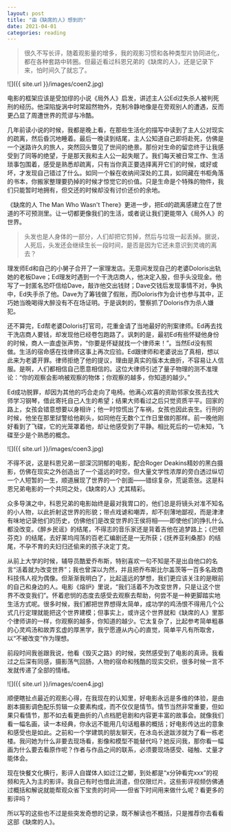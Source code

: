```yaml
---
layout: post
title: "由《缺席的人》想到的"
date: 2021-04-01
categories: reading
---
```


> 很久不写长评，随着观影量的增多，我的观影习惯和各种类型片协同进化，都在各种套路中转圈。但最近看过科恩兄弟的《缺席的人》，还是记录下来，怕时间久了就忘了。

![]({{ site.url }}/images/coen2.jpg)

电影的框架应该是受加缪的小说《局外人》启发，讲述主人公Ed过失杀人被判死刑的经历。他深陷旋涡中时常超然物外，克制冷静地像是在旁观别人的遭遇，反而更凸显了周遭世界的荒谬与冷酷。

几年前读小说的时候，我都是晚上看，在那些生活化的描写中读到了主人公对现实的疏离，然后昏沉地睡着。最后一晚读到结尾，主人公知道自己即将赴死，仿佛是一个迷路许久的旅人，突然回头瞥见了世间的绝景。那份对生命的留恋终于让我感受到了同等的绝望，于是那天我和主人公一起失眠了。我们每天被日常工作、生活琐事包围着，感受是熟悉却疏离，只有当你真正要选择离开它们的时候，或好或坏，才发现自己错过了什么。如同一个躲在收纳间深处的工具，如同藏在书柜角落的书本，你搬家整理要扔掉的时候才惊觉它的价值。只是生命是个特殊的物件，我们只能暂时地拥有，但交还的时候却没有讨价还价的余地。

《缺席的人 The Man Who Wasn't There》更进一步，把Ed的疏离感建立在了世道的不可预测里。让一切都更像我们的生活，或者说让我们更能带入《局外人》的世界。

> 头发也是人身体的一部分，人们却把它剪掉，然后与垃圾一起丢掉。据说，人死后，头发还会继续生长一段时间，是否是因为它还未意识到灵魂的离去？

理发师Ed和自己的小舅子合开了一家理发店。无意间发现自己的老婆Doloris出轨她的老板Dave；Ed理发时遇到一个干洗店商人，他决定入股，但手头没现金。他写了一封匿名恐吓信给Dave，敲诈他交出钱财；Dave交钱后发现事情不对，争执中，Ed失手杀了他。Dave为了筹钱做了假账，而Doloris作为会计也参与其中，正巧她当晚喝得大醉没有不在场证明。于是讽刺的，警察抓了Doloris作为杀人嫌犯。

还不算完，Ed帮老婆Doloris打官司，花重金请了当地最好的刑案律师。Ed再去找干洗店商人要钱，却发现他已经卷包跑路了。讽刺的是，最初Ed有些怀疑他身份的时候，商人一直虚张声势，“你要是怀疑就找一个律师来！”。当然Ed没有照做。生活的宿命感在找律师这事上再次应验。Ed跟律师和老婆说出了真相，想以此来为老婆开罪。律师拒绝了他的提议，理由是真实的版本太曲折，不容易让人信服。是啊，人们都相信自己愿意相信的。这位大律师引述了量子物理的测不准理论：“你的观察会影响被观察的物体；你观察的越多，你知道的越少。”

Ed成功脱罪，却因为其他的巧合走向了电椅。他满心欢喜的资助邻家女孩去找大师学习钢琴，借此寄托自己人生的希望；结果大师看过之后只觉资质平平。回家的路上，女孩会错意想要以身相许；他一时惊慌出了车祸，女孩也因此丧生。行刑的时候，他坐在那里狱警给他剃头，如同他在无数个工作日里做的那样。前一晚他刚好看到了飞碟，它的光笼罩着他，却让他感受到了平静。相比死后的一切未知，飞碟至少是个熟悉的概念。

![]({{ site.url }}/images/coen3.jpg)

不得不说，这是科恩兄弟一部深沉阴郁的电影，配合Roger Deakins精妙的黑白摄影，仿佛在现实之外创造出了一个遥远的时空。但大量文学性浓厚的旁白透过纵切一个人短暂的一生，顺道展现了世界的一个剖面——错综复杂，荒诞乖张。这是科恩兄弟电影的一个共同之处，《缺席的人》尤其精彩。

众多导演之中，科恩兄弟的电影始终是最对我胃口的，他们总是将镜头对准不知名的小人物，以此折射这世界的形貌；带点戏谑和嘲弄，却不刻薄地鄙视，而是津津有味地记录他们的历史，仿佛他们是改变世界的王侯将相——即使他们的挣扎什么都没改变。《醉乡民谣》的结尾，不得志的音乐家还是背着吉他在追梦路上；《巴顿芬克》的结尾，去好莱坞闯荡的百老汇编剧还是一无所获；《抚养亚利桑那》的结尾，不孕不育的夫妇归还偷来的孩子决定丁克。

从前上大学的时候，辅导员酷爱乔布斯，特别喜欢一句不知是不是出自他口的名言“活着就为改变世界”；我也曾深以为然，并且把乔布斯比尔盖茨等一百多名政商科技伟人视为偶像。但渐渐我明白了，比起遥远的梦想，我们更应该关注的是眼前的自己和身边的人。电影《熔炉》里说，“我们活着不为改变世界，只是让这个世界不改变我们”。怀着悲悯的态度去感受去观察去帮助，何尝不是一种更脚踏实地生活方式呢。很多时候，我们都把世界想得太简单，成功学的鸡汤恨不得用几个公式几行定理就能把这个世界建模；但事实上，或许这个世界就和《缺席的人》里那个律师讲的一样，你观察的越多，你知道的越少。它太复杂了，比起参考简单粗暴的心灵鸡汤和故弄玄虚的厚黑学，我宁愿遵从内心的直觉，简单平凡有所取舍，以“不被改变”作为理想。

前段时间我爸跟我说，他看《毁灭之路》的时候，突然感受到了电影的真谛。我看过之后深有同感，摄影荡气回肠，人物的宿命和残酷的现实交织，很多时候一言不发就传递了全部的情绪。

![]({{ site.url }}/images/coen4.jpg)

顺便瞎扯点最近的观影心得，在我现在的认知里，好电影永远是多维的体验，是由剧本摄影调色配乐剪辑一众要素构成，而不仅仅是情节。情节当然非常重要，但如果只看情节，那不如去看更曲折的八点档肥皂剧和内容更丰富的故事会。就像我们看一幅名画，读一本经典，你永远不能用几句话粗暴的概括；好电影传达出的意象和感受也是如此。之前和一个学建筑的朋友聊天，在冰岛长途跋涉就为了看一栋老楼。我问她为什么非要去现场看，影像和模型不能替代吗？她反问我，那你看一幅画为什么要去看原作呢？作者与作品之间的联系，必须要现场感受、碰触、丈量才能体会。

现在快餐文化横行，影评人自媒体人如过江之鲫，到处都是“x分钟看完xxx”的视频和先入为主的影评。我自己有时也借此消遣，但仅限烂片。这些影评视频仿佛通过概括和解说就能帮观众省下宝贵的时间——但省下时间用来做什么呢？看更多的影评吗？

所以写的这些也不过是些突发奇想的记录，既不解读也不概括，只是推荐你去看看这部《缺席的人》。